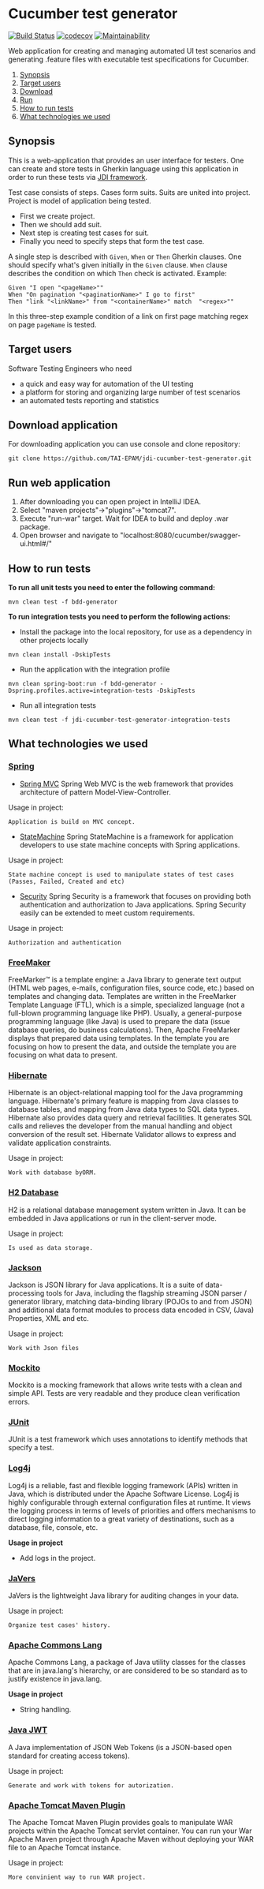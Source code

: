 # Cucumber test generator

[![Build Status](https://travis-ci.org/TAI-EPAM/jdi-cucumber-test-generator.svg?branch=develop)](https://travis-ci.org/TAI-EPAM/jdi-cucumber-test-generator)
[![codecov](https://codecov.io/gh/TAI-EPAM/jdi-cucumber-test-generator/branch/develop/graph/badge.svg)](https://codecov.io/gh/TAI-EPAM/jdi-cucumber-test-generator)
[![Maintainability](https://api.codeclimate.com/v1/badges/aeb3da30a48d444f6477/maintainability)](https://codeclimate.com/github/TAI-EPAM/jdi-cucumber-test-generator/maintainability)

Web application for creating and managing automated UI test scenarios and generating
 .feature files with executable test specifications for Cucumber.
 
 1. [Synopsis](#synopsis)
 2. [Target users](#target-users)
 3. [Download](#download-application)
 4. [Run](#run-web-application)
 5. [How to run tests](#how-to-run-tests)
 6. [What technologies we used](#what-technologies-we-used)
 
## Synopsis
This is a web-application that provides an user interface for testers. One can create and store
 tests in Gherkin language using this application in order to run these tests via [JDI framework](https://github.com/epam/JDI).

Test case consists of steps. Cases form suits. Suits are united into project.
Project is model of application being tested. 
  * First we create project.
  * Then we should add suit.
  * Next step is creating test cases for suit.
  * Finally you need to specify steps that form the test case.
  
A single step is described with `Given`, `When` or `Then` Gherkin clauses.
One should specify what's given initially in the `Given` clause.
`When` clause describes the condition on which `Then` check is activated. Example:

`Given "I open "<pageName>""`\
`When "On pagination "<paginationName>" I go to first"`\
`Then "link "<linkName>" from "<containerName>" match  "<regex>""`

In this three-step example condition of a link on first page matching regex on page `pageName` is tested.

## Target users
Software Testing Engineers who need 
* a quick and easy way for automation of the UI testing
* a platform for storing and organizing large number of test scenarios
* an automated tests reporting and statistics

## Download application
For downloading application you can use console and clone repository:
```text
git clone https://github.com/TAI-EPAM/jdi-cucumber-test-generator.git
```

## Run web application

1) After downloading you can open project in IntelliJ IDEA. 
2) Select "maven projects"->"plugins"->"tomcat7".
3) Execute "run-war" target. Wait for IDEA to build and deploy .war package. 
4) Open browser and navigate to "localhost:8080/cucumber/swagger-ui.html#/"

## How to run tests

**To run all unit tests you need to enter the following command:**

```text
mvn clean test -f bdd-generator
```

**To run integration tests you need to perform the following actions:**

* Install the package into the local repository, for use as a dependency in other projects locally
```text
mvn clean install -DskipTests
```
* Run the application with the integration profile
```text
mvn clean spring-boot:run -f bdd-generator -Dspring.profiles.active=integration-tests -DskipTests
```
* Run all integration tests
```text
mvn clean test -f jdi-cucumber-test-generator-integration-tests
```

## What technologies we used

### [Spring](https://spring.io/docs)
* [Spring MVC](https://docs.spring.io/spring/docs/current/spring-framework-reference/web.html)
Spring Web MVC is the web framework that provides architecture of pattern Model-View-Controller.

Usage in project:

	Application is build on MVC concept. 
    
* [StateMachine](https://projects.spring.io/spring-statemachine/)
Spring StateMachine is a framework for application developers to use state machine concepts with Spring 
applications. 

Usage in project:

	State machine concept is used to manipulate states of test cases (Passes, Failed, Created and etc)

* [Security](https://projects.spring.io/spring-security/)
Spring Security is a framework that focuses on providing both authentication and authorization to Java applications. 
Spring Security easily can be extended to meet custom requirements.

Usage in project:

    Authorization and authentication
    
### [FreeMaker](https://freemarker.apache.org/docs/index.html)
 FreeMarker™ is a template engine: a Java library to generate text output (HTML web pages, e-mails, configuration files, source code, etc.) based on templates and changing data.
 Templates are written in the FreeMarker Template Language (FTL), which is a simple, specialized language (not a full-blown programming language like PHP). Usually, a general-purpose
 programming language (like Java) is used to prepare the data (issue database queries, do business calculations). Then, Apache FreeMarker displays that prepared data using templates.
 In the template you are focusing on how to present the data, and outside the template you are focusing on what data to present.

### [Hibernate](http://hibernate.org/)
Hibernate is an object-relational mapping tool for the Java programming language. Hibernate's primary 
feature is mapping from Java classes to database tables, and mapping from Java data types to SQL data 
types. Hibernate also provides data query and retrieval facilities. It generates SQL calls and relieves 
the developer from the manual handling and object conversion of the result set. Hibernate Validator 
allows to express and validate application constraints.

Usage in project:

    Work with database byORM.
### [H2 Database](http://www.h2database.com/html/main.html)
H2 is a relational database management system written in Java. It can be embedded in Java applications 
or run in the client-server mode.

Usage in project:

    Is used as data storage.

### [Jackson](https://github.com/FasterXML/jackson)
Jackson is JSON library for Java applications. It is a suite of data-processing tools for Java, 
including the flagship streaming JSON parser / generator library, matching data-binding library 
(POJOs to and from JSON) and additional data format modules to process data encoded in CSV, (Java) 
Properties, XML and etc. 

Usage in project:

    Work with Json files

### [Mockito](http://site.mockito.org/)
Mockito is a mocking framework that allows write tests with a clean and simple API. 
Tests are very readable and they produce clean verification errors.

### [JUnit](http://junit.org/junit5/)
JUnit is a test framework which uses annotations to identify methods that specify a test.

### [Log4j](https://logging.apache.org/log4j/2.x/index.html)
Log4j is a reliable, fast and flexible logging framework (APIs) written in Java, 
which is distributed under the Apache Software License. 
Log4j is highly configurable through external configuration files at runtime. 
It views the logging process in terms of levels of priorities and offers mechanisms 
to direct logging information to a great variety of destinations, 
such as a database, file, console, etc.

**Usage in project**

* Add logs in the project.

### [JaVers](https://github.com/javers/javers#guidelines-for-contributors)
JaVers is the lightweight Java library for auditing changes in your data.

Usage in project:

    Organize test cases' history. 
### [Apache Commons Lang](https://commons.apache.org/proper/commons-lang)
Apache Commons Lang, a package of Java utility classes for the classes 
that are in java.lang's hierarchy, or are considered to be so standard as to 
justify existence in java.lang.

**Usage in project**

* String handling.

### [Java JWT](https://github.com/auth0/java-jwt)
A Java implementation of JSON Web Tokens (is a JSON-based open standard for creating access tokens).

Usage in project:

    Generate and work with tokens for autorization.
     
### [Apache Tomcat Maven Plugin](http://tomcat.apache.org/tomcat-9.0-doc/index.html)
The Apache Tomcat Maven Plugin provides goals to manipulate WAR projects within the Apache Tomcat servlet container. 
You can run your War Apache Maven project through Apache Maven without deploying your WAR file to an Apache Tomcat 
instance.

Usage in project:

    More convinient way to run WAR project.
